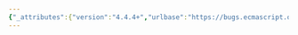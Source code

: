 ```yaml
---
{"_attributes":{"version":"4.4.4+","urlbase":"https://bugs.ecmascript.org/","maintainer":"dherman@mozilla.com"},"bug":{"bug_id":692,"creation_ts":"2012-10-02 14:38:00 -0700","short_desc":"Support numbering systems \"native\", \"traditio\", and \"finance\".","delta_ts":"2012-10-16 15:04:49 -0700","product":"Internationalization - ECMA-402","component":"Specification","version":"Edition 2.0 proposals","rep_platform":"All","op_sys":"All","bug_status":"CONFIRMED","priority":"Normal","bug_severity":"enhancement","everconfirmed":true,"reporter":{"uid":"ecmascriptbugs","name":"Norbert"},"assigned_to":{"uid":"ecmascriptbugs","name":"Norbert"},"long_desc":[{"commentid":1812,"comment_count":0,"who":{"uid":"ecmascriptbugs","name":"Norbert"},"bug_when":"2012-10-02 14:38:35 -0700","thetext":"CLDR 21 added numbering systems \"native\", \"traditio\", and \"finance\". These are not mentioned in section 3 of UTS 35, but show up in the bcp47 data files. They seem inappropriate as identifiers, and so should not be processed as such. Edition 1.0 of the ECMAScript Internationalization API specifies to ignore them. In a future edition, we could accept them in requests but canonicalize them to actual numbering system identifiers for format and resolvedOptions."}]}}
---
```

